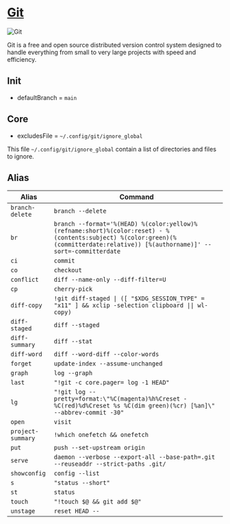 # [Git](https://git-scm.com/)

![Git](https://git-scm.com/images/logo@2x.png)

Git is a free and open source distributed version control system designed
to handle everything from small to very large projects with speed and efficiency.

## Init

- defaultBranch = `main`

## Core

- excludesFile = `~/.config/git/ignore_global`

This file `~/.config/git/ignore_global`
contain a list of directories and files to ignore.

## Alias

Alias           | Command
---             | ---
`branch-delete` | `branch --delete`
`br` | `branch --format='%(HEAD) %(color:yellow)%(refname:short)%(color:reset) - %(contents:subject) %(color:green)(%(committerdate:relative)) [%(authorname)]' --sort=-committerdate`
`ci` | `commit`
`co` | `checkout`
`conflict` | `diff --name-only --diff-filter=U`
`cp` | `cherry-pick`
`diff-copy` | `!git diff-staged \| ([ "$XDG_SESSION_TYPE" = "x11" ] && xclip -selection clipboard \|\| wl-copy)`
`diff-staged` | `diff --staged`
`diff-summary` | `diff --stat`
`diff-word` | `diff --word-diff --color-words`
`forget` | `update-index --assume-unchanged`
`graph` | `log --graph`
`last` | `"!git -c core.pager= log -1 HEAD"`
`lg` | `"!git log --pretty=format:\"%C(magenta)%h%Creset -%C(red)%d%Creset %s %C(dim green)(%cr) [%an]\" --abbrev-commit -30"`
`open` | `visit`
`project-summary` | `!which onefetch && onefetch`
`put` | `push --set-upstream origin`
`serve` | `daemon --verbose --export-all --base-path=.git --reuseaddr --strict-paths .git/`
`showconfig` | `config --list`
`s` | `"status --short"`
`st` | `status`
`touch` | `"!touch $@ && git add $@"`
`unstage` | `reset HEAD --`
